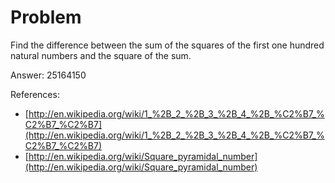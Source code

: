 Problem
=======

Find the difference between the sum of the squares of the first one hundred natural numbers and the square of the sum.

Answer: 25164150

References:

* [http://en.wikipedia.org/wiki/1_%2B_2_%2B_3_%2B_4_%2B_%C2%B7_%C2%B7_%C2%B7](http://en.wikipedia.org/wiki/1_%2B_2_%2B_3_%2B_4_%2B_%C2%B7_%C2%B7_%C2%B7)
* [http://en.wikipedia.org/wiki/Square_pyramidal_number](http://en.wikipedia.org/wiki/Square_pyramidal_number)
